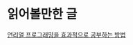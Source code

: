 # 읽어볼만한 글

[언리얼 프로그래밍을 효과적으로 공부하는 방법](https://youtu.be/deyCDns308I?si=buHvDEiowlXdXPRX, "23.09.14")


